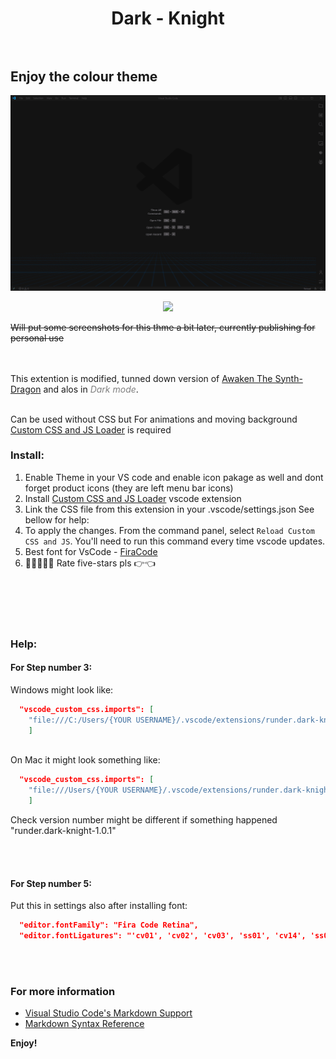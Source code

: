 
<h1 align="center" >  Dark - Knight <br/><br/>
</h1> 

## Enjoy the colour theme
<p align="center">
  <img src="https://github.com/rundercaster/DarkKnight/blob/main/.github/previewLoop.gif?raw=true" /><br/>
</p>

<p align="center">
  <img src="https://github.com/rundercaster/DarkKnight/blob/40ff8f7b392d12cb7d2f252574daff731aeb6ca0/.github/preview1.gif?raw=true" /><br/>
</p>


~~Will put some screenshots for this thme a bit later, currently publishing for personal use~~ 



 <br/><br/>
This extention is modified, tunned down version of [Awaken The Synth-Dragon](https://marketplace.visualstudio.com/items?itemName=sundragontech.awaken-the-synth-dragon) and alos in <span style="color:Grey">*Dark mode*</span>.
 <br/><br/>


Can be used without CSS but
For animations and moving background [Custom CSS and JS Loader](https://marketplace.visualstudio.com/items?itemName=be5invis.vscode-custom-css) is required

### Install:
1. Enable Theme in your VS code and enable icon pakage as well and dont forget product icons (they are left menu bar icons)
1. Install [Custom CSS and JS Loader](https://marketplace.visualstudio.com/items?itemName=be5invis.vscode-custom-css) vscode extension
1. Link the CSS file from this extension in your .vscode/settings.json See bellow for help:
1. To apply the changes. From the command panel, select `Reload Custom CSS and JS`. You'll need to run this command every time vscode updates.
1. Best font for VsCode - [FiraCode](https://github.com/tonsky/FiraCode)
1. 🌟🌟🌟🌟🌟 Rate five-stars pls 👉👈




 <br/><br/>
 <br/><br/>


### Help:
#### For Step number 3:

Windows might look like:

```json
  "vscode_custom_css.imports": [
    "file:///C:/Users/{YOUR USERNAME}/.vscode/extensions/runder.dark-knight-1.0.1/DarkKnight.css",
    ]
    

```


On Mac it might look something like:
```json
  "vscode_custom_css.imports": [
    "file:///Users/{YOUR USERNAME}/.vscode/extensions/runder.dark-knight-1.0.1/DarkKnight.css",
    ]

```
Check version number might be different if something happened "runder.dark-knight-1.0.1"

 <br/><br/>


#### For Step number 5:
Put this in settings also after installing font:

```json
  "editor.fontFamily": "Fira Code Retina",
  "editor.fontLigatures": "'cv01', 'cv02', 'cv03', 'ss01', 'cv14', 'ss04', 'ss03', 'cv30' " // simpler a, g, i, r, 3, $, &, |
```


 <br/><br/>
### For more information

* [Visual Studio Code's Markdown Support](http://code.visualstudio.com/docs/languages/markdown)
* [Markdown Syntax Reference](https://help.github.com/articles/markdown-basics/)

**Enjoy!**
